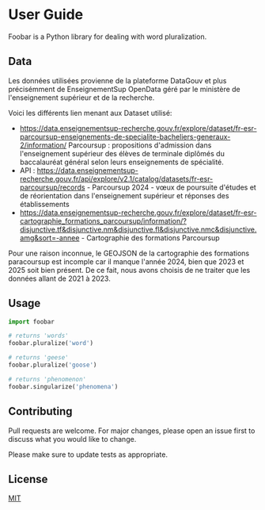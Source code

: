 # User Guide

Foobar is a Python library for dealing with word pluralization.

## Data

Les données utilisées provienne de la plateforme DataGouv et plus précisémment de EnseignementSup OpenData géré par le ministère de l'enseignement supérieur et de la recherche.

Voici les différents lien menant aux Dataset utilisé:
- https://data.enseignementsup-recherche.gouv.fr/explore/dataset/fr-esr-parcoursup-enseignements-de-specialite-bacheliers-generaux-2/information/ Parcoursup : propositions d'admission dans l'enseignement supérieur des élèves de terminale diplômés du baccalauréat général selon leurs enseignements de spécialité.
- API : https://data.enseignementsup-recherche.gouv.fr/api/explore/v2.1/catalog/datasets/fr-esr-parcoursup/records - Parcoursup 2024 - vœux de poursuite d'études et de réorientation dans l'enseignement supérieur et réponses des établissements
- https://data.enseignementsup-recherche.gouv.fr/explore/dataset/fr-esr-cartographie_formations_parcoursup/information/?disjunctive.tf&disjunctive.nm&disjunctive.fl&disjunctive.nmc&disjunctive.amg&sort=-annee - Cartographie des formations Parcoursup

Pour une raison inconnue, le GEOJSON de la cartographie des formations paracoursup est incomple car il manque l'année 2024, bien que 2023 et 2025 soit bien présent. De ce fait, nous avons choisis de ne traiter que les données allant de 2021 à 2023.

## Usage

```python
import foobar

# returns 'words'
foobar.pluralize('word')

# returns 'geese'
foobar.pluralize('goose')

# returns 'phenomenon'
foobar.singularize('phenomena')
```

## Contributing

Pull requests are welcome. For major changes, please open an issue first
to discuss what you would like to change.

Please make sure to update tests as appropriate.

## License

[MIT](https://choosealicense.com/licenses/mit/)